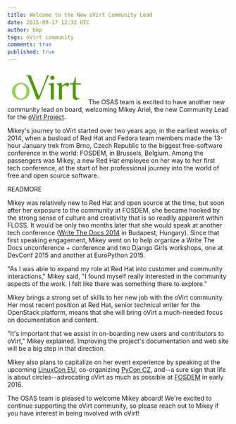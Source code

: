 ```yaml
---
title: Welcome to the New oVirt Community Lead
date: 2015-09-17 12:33 UTC
author: bkp
tags: oVirt community
comments: true
published: true
---
```

![oVirt logo](/images/blog/oVirt-logo.png) The OSAS team is excited to have another new community lead on board, welcoming Mikey Ariel, the new Community Lead for the [oVirt Project](http://www.ovirt.org).

Mikey's journey to oVirt started over two years ago, in the earliest weeks of 2014, when a busload of Red Hat and Fedora team members made the 13-hour January trek from Brno, Czech Republic to the biggest free-software conference in the world: FOSDEM, in Brussels, Belgium. Among the passengers was Mikey, a new Red Hat employee on her way to her first tech conference, at the start of her professional journey into the world of free and open source software.

READMORE

Mikey was relatively new to Red Hat and open source at the time, but soon after her exposure to the community at FOSDEM, she became hooked by the strong sense of culture and creativity that is so readily apparent within FLOSS. It would be only two months later that she would speak at another tech conference ([Write The Docs 2014](http://conf.writethedocs.org/eu/2014/index.html) in Budapest, Hungary). Since that first speaking engagement, Mikey went on to help organize a Write The Docs unconference + conference and two Django Girls workshops, one at DevConf 2015 and another at EuroPython 2015.

"As I was able to expand my role at Red Hat into customer and community interactions," Mikey said, "I found myself really interested in the community aspects of the work. I felt like there was something there to explore."

Mikey brings a strong set of skills to her new job with the oVirt community. Her most recent position at Red Hat, senior technical writer for the OpenStack platform, means that she will bring oVirt a much-needed focus on documentation and content.

"It's important that we assist in on-boarding new users and contributors to oVirt," Mikey explained. Improving the project's documentation and web site will be a big step in that direction.

Mikey also plans to capitalize on her event experience by speaking at the upcoming [LinuxCon EU](http://events.linuxfoundation.org/events/linuxcon-europe), co-organizing [PyCon CZ](http://cz.pycon.org/), and--a sure sign that life is about circles--advocating oVirt as much as possible at [FOSDEM](https://fosdem.org/2016/) in early 2016.

The OSAS team is pleased to welcome Mikey aboard! We're excited to continue supporting the oVirt community, so please reach out to Mikey if you have interest in being involved with oVirt!
